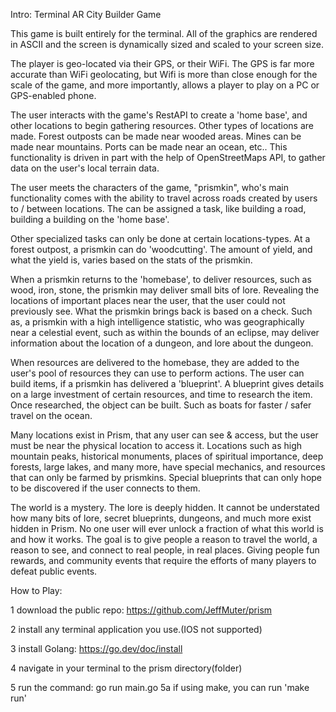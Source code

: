 
Intro:
Terminal AR City Builder Game

This game is built entirely for the terminal. All of the graphics are rendered in ASCII and the screen is dynamically sized and scaled to your screen size.

The player is geo-located via their GPS, or their WiFi. The GPS is far more accurate than WiFi geolocating, but Wifi is more than close enough for the scale of the game, and more importantly, allows a player to play on a PC or GPS-enabled phone.

The user interacts with the game's RestAPI to create a 'home base', and other locations to begin gathering resources. Other types of locations are made. Forest outposts can be made near wooded areas. Mines can be made near mountains. Ports can be made near an ocean, etc.. This functionality is driven in part with the help of OpenStreetMaps API, to gather data on the user's local terrain data.

The user meets the characters of the game, "prismkin", who's main functionality comes with the ability to travel across roads created by users to / between locations. The can be assigned a task, like building a road, building a building on the 'home base'. 

Other specialized tasks can only be done at certain locations-types. At a forest outpost, a prismkin can do 'woodcutting'. The amount of yield, and what the yield is, varies based on the stats of the prismkin.

When a prismkin returns to the 'homebase', to deliver resources, such as wood, iron, stone, the prismkin may deliver small bits of lore. Revealing the locations of important places near the user, that the user could not previously see. What the prismkin brings back is based on a check. Such as, a prismkin with a high intelligence statistic, who was geographically near a celestial event, such as within the bounds of an eclipse, may deliver information about the location of a dungeon, and lore about the dungeon.

When resources are delivered to the homebase, they are added to the user's pool of resources they can use to perform actions. The user can build items, if a prismkin has delivered a 'blueprint'. A blueprint gives details on a large investment of certain resources, and time to research the item. Once researched, the object can be built. Such as boats for faster / safer travel on the ocean. 

Many locations exist in Prism, that any user can see & access, but the user must be near the physical location to access it. Locations such as high mountain peaks, historical monuments, places of spiritual importance, deep forests, large lakes, and many more, have special mechanics, and resources that can only be farmed by prismkins. Special blueprints that can only hope to be discovered if the user connects to them.

The world is a mystery. The lore is deeply hidden. It cannot be understated how many bits of lore, secret blueprints, dungeons, and much more exist hidden in Prism. No one user will ever unlock a fraction of what this world is and how it works. The goal is to give people a reason to travel the world, a reason to see, and connect to real people, in real places. Giving people fun rewards, and community events that require the efforts of many players to defeat public events.

How to Play:

1 download the public repo: https://github.com/JeffMuter/prism 

2 install any terminal application you use.(IOS not supported)

3 install Golang: https://go.dev/doc/install

4 navigate in your terminal to the prism directory(folder)

5 run the command: go run main.go
    5a if using make, you can run 'make run'
